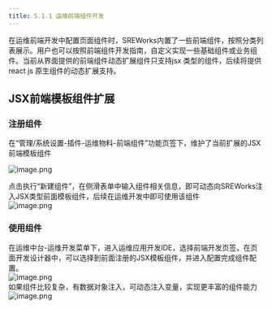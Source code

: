 ```yaml
---
title: 5.1.1 运维前端组件开发
---
```


在运维前端开发中配置页面组件时，SREWorks内置了一些前端组件，按照分类列表展示。用户也可以按照前端组件开发指南，自定义实现一些基础组件或业务组件。当前从界面提供的前端组件动态扩展组件只支持jsx 类型的组件，后续将提供react js 原生组件的动态扩展支持。

<a name="sP0eE"></a>
## JSX前端模板组件扩展

<a name="jMutK"></a>
### 注册组件
在“管理/系统设置-插件-运维物料-前端组件”功能页签下，维护了当前扩展的JSX前端模板组件

![image.png](https://cdn.nlark.com/yuque/0/2022/png/703896/1648179558806-3d509422-0700-4db8-a6c9-77f841a9cbe0.png#clientId=uea294039-16ab-4&crop=0&crop=0&crop=1&crop=1&from=paste&height=750&id=u0de6a7c1&margin=%5Bobject%20Object%5D&name=image.png&originHeight=1500&originWidth=2872&originalType=binary&ratio=1&rotation=0&showTitle=false&size=569015&status=done&style=none&taskId=u2f1f6d97-0924-4967-a0cb-dbe59102b0e&title=&width=1436)

点击执行“新建组件”，在侧滑表单中输入组件相关信息，即可动态向SREWorks注入JSX类型前面模板组件，后续在运维开发中即可使用该组件<br />![image.png](https://cdn.nlark.com/yuque/0/2022/png/703896/1648179559003-f7251855-4da7-4668-8e4f-039d0badba08.png#clientId=uea294039-16ab-4&crop=0&crop=0&crop=1&crop=1&from=paste&height=764&id=ubadf08f2&margin=%5Bobject%20Object%5D&name=image.png&originHeight=1528&originWidth=2880&originalType=binary&ratio=1&rotation=0&showTitle=false&size=829854&status=done&style=none&taskId=ua2d40b4a-9570-4004-a75d-06e3ccac037&title=&width=1440)
<a name="Dn3rm"></a>
### 使用组件
在运维中台-运维开发菜单下，进入运维应用开发IDE，选择前端开发页签，在页面开发设计器中，可以选择到前面注册的JSX模板组件，并进入配置完成组件配置。 <br />![image.png](https://cdn.nlark.com/yuque/0/2022/png/703896/1648179559151-dfaece97-49b4-4ce9-8323-e49fecdb53fc.png#clientId=uea294039-16ab-4&crop=0&crop=0&crop=1&crop=1&from=paste&height=755&id=u7cec74ac&margin=%5Bobject%20Object%5D&name=image.png&originHeight=1510&originWidth=2878&originalType=binary&ratio=1&rotation=0&showTitle=false&size=253975&status=done&style=none&taskId=u6d21061f-d196-4b4e-8637-42b8e825d41&title=&width=1439)<br />如果组件比较复杂，有数据对象注入，可动态注入变量，实现更丰富的组件能力<br />![image.png](https://cdn.nlark.com/yuque/0/2022/png/703896/1648179559313-fa1d7a6e-dd34-41dd-8212-a41c46d3d839.png#clientId=uea294039-16ab-4&crop=0&crop=0&crop=1&crop=1&from=paste&height=714&id=u24801139&margin=%5Bobject%20Object%5D&name=image.png&originHeight=1428&originWidth=2858&originalType=binary&ratio=1&rotation=0&showTitle=false&size=805445&status=done&style=none&taskId=ub27809de-6458-472d-a9b4-6f87f9530a2&title=&width=1429)


<a name="d6Pno"></a>
### 

